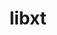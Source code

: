 ---
title: "libxt"
layout: cache
categories: [package, develop]
meta: {"compilers": ["gcc@=11.1.0", "gcc@=11.4.0", "gcc@=13.2.0", "gcc@=9.4.0", "oneapi@=2024.2.1"], "num_specs": 48, "num_specs_by_stack": {"data-vis-sdk": 4, "e4s": 8, "e4s-neoverse_v1": 4, "e4s-oneapi": 8, "e4s-power": 1, "e4s-rocm-external": 4, "gpu-tests": 15, "hep": 4, "ml-linux-x86_64-rocm": 4, "root": 48}, "oss": ["ubuntu20.04", "ubuntu22.04", "ubuntu24.04"], "platforms": ["linux"], "stacks": ["data-vis-sdk", "e4s", "e4s-neoverse_v1", "e4s-oneapi", "e4s-power", "e4s-rocm-external", "gpu-tests", "hep", "ml-linux-x86_64-rocm", "root"], "targets": ["neoverse_v1", "ppc64le", "x86_64_v3"], "versions": ["1.1.5", "1.3.0", "1.3.1"]}
spec_details: [{"compiler": "oneapi@=2024.2.1", "hash": "22hyrjqgy2pbsnimotnyvjjxmisnlu3f", "os": "ubuntu22.04", "platform": "linux", "size": "-", "stacks": ["e4s-oneapi", "root"], "target": "x86_64_v3", "variants": ["build_system=autotools"], "versions": ["1.3.1"]}, {"compiler": "oneapi@=2024.2.1", "hash": "2oqyq5zcejruo76472obp5a3ewbciv6y", "os": "ubuntu22.04", "platform": "linux", "size": "-", "stacks": ["e4s-oneapi", "root"], "target": "x86_64_v3", "variants": ["build_system=autotools"], "versions": ["1.3.1"]}, {"compiler": "gcc@=11.1.0", "hash": "32ab2zwhnwyyzsuayciny7xd3nn3oy4m", "os": "ubuntu20.04", "platform": "linux", "size": "-", "stacks": ["gpu-tests", "root"], "target": "x86_64_v3", "variants": ["build_system=autotools"], "versions": ["1.1.5"]}, {"compiler": "gcc@=11.1.0", "hash": "37zblvnpa4vdjrftlwezoaa3otjy73sf", "os": "ubuntu20.04", "platform": "linux", "size": "-", "stacks": ["data-vis-sdk", "root"], "target": "x86_64_v3", "variants": ["build_system=autotools"], "versions": ["1.3.1"]}, {"compiler": "oneapi@=2024.2.1", "hash": "3qknies6a4gbxtirswfnz6cyisflgadd", "os": "ubuntu22.04", "platform": "linux", "size": "-", "stacks": ["e4s-oneapi", "root"], "target": "x86_64_v3", "variants": ["build_system=autotools"], "versions": ["1.3.1"]}, {"compiler": "gcc@=11.4.0", "hash": "4gcmyhirbsh4sux4tsppovnaewu6vsfq", "os": "ubuntu22.04", "platform": "linux", "size": "-", "stacks": ["hep", "root"], "target": "x86_64_v3", "variants": ["build_system=autotools"], "versions": ["1.3.1"]}, {"compiler": "gcc@=9.4.0", "hash": "6l3esn37sm4me5e5btxtiwnrctgjqgs4", "os": "ubuntu20.04", "platform": "linux", "size": "-", "stacks": ["e4s-power", "root"], "target": "ppc64le", "variants": ["build_system=autotools"], "versions": ["1.3.0"]}, {"compiler": "gcc@=11.1.0", "hash": "7azvh5ksrz2uqso65d5dilyogm4mrb23", "os": "ubuntu20.04", "platform": "linux", "size": "-", "stacks": ["gpu-tests", "root"], "target": "x86_64_v3", "variants": ["build_system=autotools"], "versions": ["1.1.5"]}, {"compiler": "gcc@=11.1.0", "hash": "7mdqdf47v5v6xmgtwja4xryzjtz4jhfd", "os": "ubuntu20.04", "platform": "linux", "size": "-", "stacks": ["gpu-tests", "root"], "target": "x86_64_v3", "variants": ["build_system=autotools"], "versions": ["1.1.5"]}, {"compiler": "oneapi@=2024.2.1", "hash": "7pfwymmtfttd3xg3aigkur2ir4fa4ixm", "os": "ubuntu22.04", "platform": "linux", "size": "-", "stacks": ["e4s-oneapi", "root"], "target": "x86_64_v3", "variants": ["build_system=autotools"], "versions": ["1.3.1"]}, {"compiler": "gcc@=11.4.0", "hash": "7trqflg5haahyehhoml3bqunmn3d3gl3", "os": "ubuntu22.04", "platform": "linux", "size": "-", "stacks": ["e4s-neoverse_v1", "root"], "target": "neoverse_v1", "variants": ["build_system=autotools"], "versions": ["1.3.0"]}, {"compiler": "gcc@=11.4.0", "hash": "aij2ryj3ep37f4o2chiuvh2ktw3ug6l6", "os": "ubuntu22.04", "platform": "linux", "size": "-", "stacks": ["hep", "root"], "target": "x86_64_v3", "variants": ["build_system=autotools"], "versions": ["1.3.1"]}, {"compiler": "gcc@=11.1.0", "hash": "bdv5uqwn7wr5ssadbryzpvz6y4opyoqa", "os": "ubuntu20.04", "platform": "linux", "size": "-", "stacks": ["gpu-tests", "root"], "target": "x86_64_v3", "variants": ["build_system=autotools"], "versions": ["1.1.5"]}, {"compiler": "oneapi@=2024.2.1", "hash": "bqhc2rwuunqyzdx74btaizfxphxoip7e", "os": "ubuntu22.04", "platform": "linux", "size": "-", "stacks": ["e4s-oneapi", "root"], "target": "x86_64_v3", "variants": ["build_system=autotools"], "versions": ["1.3.1"]}, {"compiler": "gcc@=11.4.0", "hash": "bvz6anrwk6gytw6apen2uph2qpjc2xbb", "os": "ubuntu22.04", "platform": "linux", "size": "-", "stacks": ["e4s", "e4s-rocm-external", "root"], "target": "x86_64_v3", "variants": ["build_system=autotools"], "versions": ["1.3.1"]}, {"compiler": "gcc@=11.1.0", "hash": "bz2imqvijbjkjyftmdxbs6oxaifmt3js", "os": "ubuntu20.04", "platform": "linux", "size": "-", "stacks": ["data-vis-sdk", "root"], "target": "x86_64_v3", "variants": ["build_system=autotools"], "versions": ["1.3.1"]}, {"compiler": "gcc@=11.1.0", "hash": "czbflam3o2lrzy43hv3feljpw5pxksyw", "os": "ubuntu20.04", "platform": "linux", "size": "-", "stacks": ["gpu-tests", "root"], "target": "x86_64_v3", "variants": ["build_system=autotools"], "versions": ["1.1.5"]}, {"compiler": "oneapi@=2024.2.1", "hash": "d5lsfagbjzbadugbtgii2fdnvm53y3ro", "os": "ubuntu22.04", "platform": "linux", "size": "-", "stacks": ["e4s-oneapi", "root"], "target": "x86_64_v3", "variants": ["build_system=autotools"], "versions": ["1.3.1"]}, {"compiler": "gcc@=11.1.0", "hash": "dcnsaakv4npdyfteie3efyww2x3xvexy", "os": "ubuntu20.04", "platform": "linux", "size": "-", "stacks": ["data-vis-sdk", "root"], "target": "x86_64_v3", "variants": ["build_system=autotools"], "versions": ["1.3.1"]}, {"compiler": "gcc@=13.2.0", "hash": "dl3dkk2f6nr4axq25ulrxc4ynxnj6u4r", "os": "ubuntu24.04", "platform": "linux", "size": "-", "stacks": ["ml-linux-x86_64-rocm", "root"], "target": "x86_64_v3", "variants": ["build_system=autotools"], "versions": ["1.3.1"]}, {"compiler": "gcc@=11.4.0", "hash": "dnjjgjhsgelnlo3ue7go33ywq5zpydcm", "os": "ubuntu22.04", "platform": "linux", "size": "-", "stacks": ["e4s", "e4s-rocm-external", "root"], "target": "x86_64_v3", "variants": ["build_system=autotools"], "versions": ["1.3.1"]}, {"compiler": "gcc@=11.4.0", "hash": "f2flqy336hwsbnmgqiapwvgl2okbezoa", "os": "ubuntu22.04", "platform": "linux", "size": "-", "stacks": ["e4s-neoverse_v1", "root"], "target": "neoverse_v1", "variants": ["build_system=autotools"], "versions": ["1.3.0"]}, {"compiler": "gcc@=11.4.0", "hash": "g4gm6h7cqp3bttgpwyowulj6pbumlmid", "os": "ubuntu22.04", "platform": "linux", "size": "-", "stacks": ["e4s", "root"], "target": "x86_64_v3", "variants": ["build_system=autotools"], "versions": ["1.3.1"]}, {"compiler": "gcc@=11.1.0", "hash": "grgnf7rwcjonahk6xpaqzczharcusxux", "os": "ubuntu20.04", "platform": "linux", "size": "-", "stacks": ["gpu-tests", "root"], "target": "x86_64_v3", "variants": ["build_system=autotools"], "versions": ["1.1.5"]}, {"compiler": "gcc@=11.1.0", "hash": "hc3nyyvzwr2ktblorpyrpi4keboq3vdx", "os": "ubuntu20.04", "platform": "linux", "size": "-", "stacks": ["gpu-tests", "root"], "target": "x86_64_v3", "variants": ["build_system=autotools"], "versions": ["1.1.5"]}, {"compiler": "gcc@=11.4.0", "hash": "hff6uxgg2ant5oyo7bihnf6n3wfw4jnt", "os": "ubuntu22.04", "platform": "linux", "size": "-", "stacks": ["e4s-neoverse_v1", "root"], "target": "neoverse_v1", "variants": ["build_system=autotools"], "versions": ["1.3.0"]}, {"compiler": "gcc@=11.1.0", "hash": "io3be2hxfuiysqbwx7qm3tigo7kpnoax", "os": "ubuntu20.04", "platform": "linux", "size": "-", "stacks": ["gpu-tests", "root"], "target": "x86_64_v3", "variants": ["build_system=autotools"], "versions": ["1.1.5"]}, {"compiler": "gcc@=11.1.0", "hash": "iuuc2wcycctdkl6umgufnlxhphsxx5g2", "os": "ubuntu20.04", "platform": "linux", "size": "-", "stacks": ["gpu-tests", "root"], "target": "x86_64_v3", "variants": ["build_system=autotools"], "versions": ["1.1.5"]}, {"compiler": "gcc@=11.4.0", "hash": "j7rss6uouy6dhchckmtebvg7ox4x3tvr", "os": "ubuntu22.04", "platform": "linux", "size": "-", "stacks": ["e4s", "e4s-rocm-external", "root"], "target": "x86_64_v3", "variants": ["build_system=autotools"], "versions": ["1.3.1"]}, {"compiler": "gcc@=13.2.0", "hash": "jykyrgg36zgppggu2447tk5fzdafmqls", "os": "ubuntu24.04", "platform": "linux", "size": "-", "stacks": ["ml-linux-x86_64-rocm", "root"], "target": "x86_64_v3", "variants": ["build_system=autotools"], "versions": ["1.3.1"]}, {"compiler": "gcc@=11.1.0", "hash": "kejre5fpi5o4viw66gv46ksirfic3kib", "os": "ubuntu20.04", "platform": "linux", "size": "-", "stacks": ["gpu-tests", "root"], "target": "x86_64_v3", "variants": ["build_system=autotools"], "versions": ["1.1.5"]}, {"compiler": "gcc@=11.1.0", "hash": "ljagemgnlh4mssnm56a5oo6ggbt34clg", "os": "ubuntu20.04", "platform": "linux", "size": "-", "stacks": ["gpu-tests", "root"], "target": "x86_64_v3", "variants": ["build_system=autotools"], "versions": ["1.1.5"]}, {"compiler": "gcc@=11.4.0", "hash": "lrjw3ymhkcsw65nw5b3mksrdcu5dju4o", "os": "ubuntu22.04", "platform": "linux", "size": "-", "stacks": ["e4s", "root"], "target": "x86_64_v3", "variants": ["build_system=autotools"], "versions": ["1.3.1"]}, {"compiler": "oneapi@=2024.2.1", "hash": "mj7b2prevtqa5t5ox4xt33aomen3iwbv", "os": "ubuntu22.04", "platform": "linux", "size": "-", "stacks": ["e4s-oneapi", "root"], "target": "x86_64_v3", "variants": ["build_system=autotools"], "versions": ["1.3.1"]}, {"compiler": "gcc@=11.4.0", "hash": "ncafvumvrjwmx4rjstvhofn5nynmtpcq", "os": "ubuntu22.04", "platform": "linux", "size": "-", "stacks": ["e4s", "e4s-rocm-external", "root"], "target": "x86_64_v3", "variants": ["build_system=autotools"], "versions": ["1.3.1"]}, {"compiler": "gcc@=11.1.0", "hash": "nyovwwmyb3lhecjakmffeav4kzrhk6sy", "os": "ubuntu20.04", "platform": "linux", "size": "-", "stacks": ["gpu-tests", "root"], "target": "x86_64_v3", "variants": ["build_system=autotools"], "versions": ["1.1.5"]}, {"compiler": "gcc@=11.4.0", "hash": "ongtvkhyt66mow6ix36udpetaxbvqmo7", "os": "ubuntu22.04", "platform": "linux", "size": "-", "stacks": ["hep", "root"], "target": "x86_64_v3", "variants": ["build_system=autotools"], "versions": ["1.3.1"]}, {"compiler": "gcc@=11.4.0", "hash": "opfv34rhkitib7uih6dtn77gosbmjbkt", "os": "ubuntu22.04", "platform": "linux", "size": "-", "stacks": ["e4s", "root"], "target": "x86_64_v3", "variants": ["build_system=autotools"], "versions": ["1.3.1"]}, {"compiler": "oneapi@=2024.2.1", "hash": "pasa3o5vf7vc2qw2iue3zspkmvgcfuri", "os": "ubuntu22.04", "platform": "linux", "size": "-", "stacks": ["e4s-oneapi", "root"], "target": "x86_64_v3", "variants": ["build_system=autotools"], "versions": ["1.3.1"]}, {"compiler": "gcc@=11.1.0", "hash": "qtdepe5gly67n4rrxnsmdtaxtqawaowv", "os": "ubuntu20.04", "platform": "linux", "size": "-", "stacks": ["gpu-tests", "root"], "target": "x86_64_v3", "variants": ["build_system=autotools"], "versions": ["1.1.5"]}, {"compiler": "gcc@=11.4.0", "hash": "reuljdimnn6r75oen55iqr2dpippsflc", "os": "ubuntu22.04", "platform": "linux", "size": "-", "stacks": ["hep", "root"], "target": "x86_64_v3", "variants": ["build_system=autotools"], "versions": ["1.3.1"]}, {"compiler": "gcc@=13.2.0", "hash": "rzyfwlicizkiurtnmy2mc4qf4stydjgb", "os": "ubuntu24.04", "platform": "linux", "size": "-", "stacks": ["ml-linux-x86_64-rocm", "root"], "target": "x86_64_v3", "variants": ["build_system=autotools"], "versions": ["1.3.1"]}, {"compiler": "gcc@=11.4.0", "hash": "sjgpj52tc3ermmwecipuicvv3coh7cfj", "os": "ubuntu22.04", "platform": "linux", "size": "-", "stacks": ["e4s-neoverse_v1", "root"], "target": "neoverse_v1", "variants": ["build_system=autotools"], "versions": ["1.3.0"]}, {"compiler": "gcc@=11.1.0", "hash": "t5d7dvdbs6rl5jyqut3uil2z45re36kq", "os": "ubuntu20.04", "platform": "linux", "size": "-", "stacks": ["data-vis-sdk", "root"], "target": "x86_64_v3", "variants": ["build_system=autotools"], "versions": ["1.3.1"]}, {"compiler": "gcc@=11.1.0", "hash": "trxflmd3qnwfnfiqqf3utkawn4ozjzfj", "os": "ubuntu20.04", "platform": "linux", "size": "-", "stacks": ["gpu-tests", "root"], "target": "x86_64_v3", "variants": ["build_system=autotools"], "versions": ["1.1.5"]}, {"compiler": "gcc@=13.2.0", "hash": "uho272qpqnfecr4rvqq4egaptzq45smm", "os": "ubuntu24.04", "platform": "linux", "size": "-", "stacks": ["ml-linux-x86_64-rocm", "root"], "target": "x86_64_v3", "variants": ["build_system=autotools"], "versions": ["1.3.1"]}, {"compiler": "gcc@=11.1.0", "hash": "ymsrvbdhymja3ig56yc4vnfs6qrrx5kx", "os": "ubuntu20.04", "platform": "linux", "size": "-", "stacks": ["gpu-tests", "root"], "target": "x86_64_v3", "variants": ["build_system=autotools"], "versions": ["1.1.5"]}, {"compiler": "gcc@=11.4.0", "hash": "zntvwboqghip7t6idadovf5mzpy7p3qf", "os": "ubuntu22.04", "platform": "linux", "size": "-", "stacks": ["e4s", "root"], "target": "x86_64_v3", "variants": ["build_system=autotools"], "versions": ["1.3.1"]}]
---